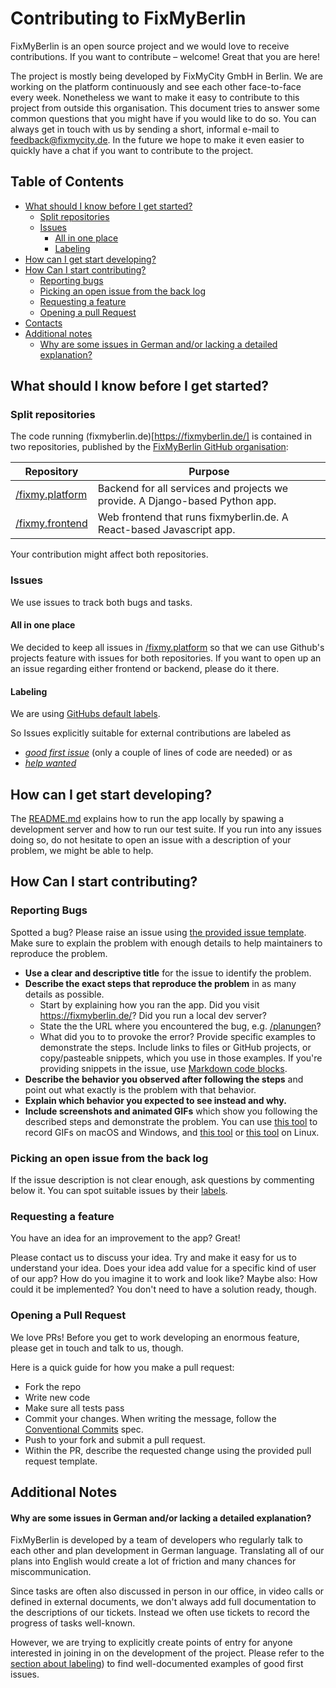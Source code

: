 # Contributing to FixMyBerlin

FixMyBerlin is an open source project and we would love to receive contributions.
If you want to contribute – welcome! Great that you are here!

The project is mostly being developed by FixMyCity GmbH in Berlin. We
are working on the platform continuously and see each other face-to-face every week.
Nonetheless we want to make it easy to contribute to this project from outside this
organisation. This document tries to answer some common questions that you might have
if you would like to do so.
You can always get in touch with us by sending a short, informal e-mail to [feedback@fixmycity.de](mailto:feedback@fixmycity.de).
In the future we hope to make it even easier to quickly have a chat if you want
to contribute to the project.

## Table of Contents

- [What should I know before I get started?](#what-should-i-know-before-i-get-started-)
  - [Split repositories](#split-repositories)
  - [Issues](#issues)
    - [All in one place](#all-in-one-place)
    - [Labeling](#labeling)
- [How can I get start developing?](#how-can-i-get-start-developing-)
- [How Can I start contributing?](#how-can-i-start-contributing-)
  - [Reporting bugs](#reporting-bugs)
  - [Picking an open issue from the back log](#picking-an-open-issue-from-the-back-log)
  - [Requesting a feature](#requesting-a-feature)
  - [Opening a pull Request](#opening-a-pull-request)
- [Contacts](#contacts)
- [Additional notes](#additional-notes)
  - [Why are some issues in German and/or lacking a detailed explanation?](#why-are-some-issues-in-german-and-or-lacking-a-detailed-explanation-)

## What should I know before I get started?

### Split repositories

The code running (fixmyberlin.de)[https://fixmyberlin.de/] is contained in two repositories,
published by the [FixMyBerlin GitHub organisation](https://github.com/FixMyBerlin):

| Repository                                                       | Purpose                                                                      |
| ---------------------------------------------------------------- | ---------------------------------------------------------------------------- |
| [/fixmy.platform](https://github.com/FixMyBerlin/fixmy.platform) | Backend for all services and projects we provide. A Django-based Python app. |
| [/fixmy.frontend](https://github.com/FixMyBerlin/fixmy.frontend) | Web frontend that runs fixmyberlin.de. A React-based Javascript app.         |

Your contribution might affect both repositories.

### Issues

We use issues to track both bugs and tasks.

#### All in one place

We decided to keep all issues in [/fixmy.platform](https://github.com/FixMyBerlin/fixmy.platform) so that we can use Github's projects feature with issues for both repositories.
If you want to open up an an issue regarding either frontend or backend, please do it there.

#### Labeling

We are using [GitHubs default labels](https://help.github.com/en/github/managing-your-work-on-github/about-labels#using-default-labels).

So Issues explicitly suitable for external contributions are labeled as

- [_good first issue_](https://github.com/FixMyBerlin/fixmy.platform/issues?q=is%3Aopen+is%3Aissue+label%3A%22good+first+issue%22) (only a couple of lines of code are needed) or as
- [_help wanted_](https://github.com/FixMyBerlin/fixmy.platform/issues?q=is%3Aopen+is%3Aissue+label%3A%22help+wanted%22)

## How can I get start developing?

The [README.md](README.md) explains how to
run the app locally by spawing a development server and how to run our test suite. If you run into any issues doing so, do not hesitate to open an issue with a description of your problem, we might be able to help.

## How Can I start contributing?

### Reporting Bugs

Spotted a bug? Please raise an issue using [the provided issue template](https://github.com/FixMyBerlin/fixmy.platform/issues/new/choose).
Make sure to explain the problem with enough details to help maintainers to reproduce the problem.

- **Use a clear and descriptive title** for the issue to identify the problem.
- **Describe the exact steps that reproduce the problem** in as many details as possible.
  - Start by explaining how you ran the app. Did you visit https://fixmyberlin.de/? Did you run a local dev server?
  - State the the URL where you encountered the bug, e.g. [/planungen](https://fixmyberlin.de/planungen)?
  - What did you to to provoke the error? Provide specific examples to demonstrate the steps.
    Include links to files or GitHub projects, or copy/pasteable snippets, which you use in those examples.
    If you're providing snippets in the issue, use [Markdown code blocks](https://help.github.com/articles/markdown-basics/#multiple-lines).
- **Describe the behavior you observed after following the steps** and point out what exactly is the problem with that behavior.
- **Explain which behavior you expected to see instead and why.**
- **Include screenshots and animated GIFs** which show you following the described steps and demonstrate the problem.
  You can use [this tool](https://www.cockos.com/licecap/) to record GIFs on macOS and Windows, and [this tool](https://github.com/colinkeenan/silentcast) or [this tool](https://github.com/GNOME/byzanz) on Linux.

### Picking an open issue from the back log

If the issue description is not clear enough, ask questions by commenting below it.
You can spot suitable issues by their [labels](#labeling).

### Requesting a feature

You have an idea for an improvement to the app? Great!

Please contact us to discuss your idea. Try and make it easy for us to understand your idea. Does your idea add value for a specific kind of user of our app? How do you imagine it to work and look like? Maybe also: How could it be implemented? You don't need to have a solution ready, though.

### Opening a Pull Request

We love PRs! Before you get to work developing an enormous feature, please get in touch and talk to us, though.

Here is a quick guide for how you make a pull request:

- Fork the repo
- Write new code
- Make sure all tests pass
- Commit your changes. When writing the message, follow the [Conventional Commits](https://www.conventionalcommits.org/en/v1.0.0/) spec.
- Push to your fork and submit a pull request.
- Within the PR, describe the requested change using the provided pull request template.

## Additional Notes

#### Why are some issues in German and/or lacking a detailed explanation?

FixMyBerlin is developed by a team of developers who regularly talk to each other and plan development in German language. Translating all of our plans into English would create a lot of friction and many chances for miscommunication.

Since tasks are often also discussed in person in our office, in video calls or defined in external documents, we don't always add full documentation to the descriptions of our tickets. Instead we often use tickets to record the progress of tasks well-known.

However, we are trying to explicitly create points of entry for anyone interested in joining in on the development of the project. Please refer to the [section about labeling](#labeling)) to find well-documented examples of good first issues.
